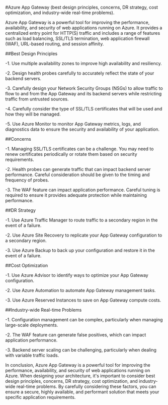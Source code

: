 #Azure App Gateway  (best design principles, concerns, DR strategy, cost optimization, and industry-wide real-time problems).

Azure App Gateway is a powerful tool for improving the performance, availability, and security of web applications running on Azure. It provides a centralized entry point for HTTP(S) traffic and includes a range of features such as load balancing, SSL/TLS termination, web application firewall (WAF), URL-based routing, and session affinity.

##Best Design Principles

-1. Use multiple availability zones to improve high availability and resiliency.

-2. Design health probes carefully to accurately reflect the state of your backend servers.

-3. Carefully design your Network Security Groups (NSGs) to allow traffic to flow to and from the App Gateway and its backend servers while restricting traffic from untrusted sources.

-4. Carefully consider the type of SSL/TLS certificates that will be used and how they will be managed.

-5. Use Azure Monitor to monitor App Gateway metrics, logs, and diagnostics data to ensure the security and availability of your application.

##Concerns

-1. Managing SSL/TLS certificates can be a challenge. You may need to renew certificates periodically or rotate them based on security requirements.

-2. Health probes can generate traffic that can impact backend server performance. Careful consideration should be given to the timing and frequency of probes.

-3. The WAF feature can impact application performance. Careful tuning is required to ensure it provides adequate protection while maintaining performance.

##DR Strategy

-1. Use Azure Traffic Manager to route traffic to a secondary region in the event of a failure.

-2. Use Azure Site Recovery to replicate your App Gateway configuration to a secondary region.

-3. Use Azure Backup to back up your configuration and restore it in the event of a failure.

##Cost Optimization

-1. Use Azure Advisor to identify ways to optimize your App Gateway configuration.

-2. Use Azure Automation to automate App Gateway management tasks.

-3. Use Azure Reserved Instances to save on App Gateway compute costs.

##Industry-wide Real-time Problems

-1. Configuration management can be complex, particularly when managing large-scale deployments.

-2. The WAF feature can generate false positives, which can impact application performance.

-3. Backend server scaling can be challenging, particularly when dealing with variable traffic loads.

In conclusion, Azure App Gateway is a powerful tool for improving the performance, availability, and security of web applications running on Azure. When designing your architecture, it's important to consider best design principles, concerns, DR strategy, cost optimization, and industry-wide real-time problems. By carefully considering these factors, you can ensure a secure, highly available, and performant solution that meets your specific application requirements.

